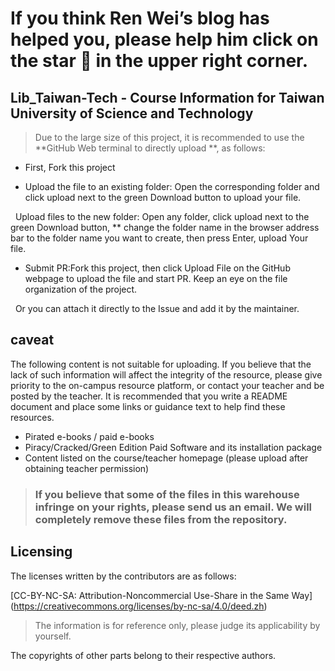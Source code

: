 # If you think Ren Wei’s blog has helped you, please help him click on the star 🌟 in the upper right corner.

## Lib_Taiwan-Tech - Course Information for Taiwan University of Science and Technology

> Due to the large size of this project, it is recommended to use the **GitHub Web terminal to directly upload **, as follows:

* First, Fork this project

* Upload the file to an existing folder: Open the corresponding folder and click upload next to the green Download button to upload your file.

  Upload files to the new folder: Open any folder, click upload next to the green Download button, ** change the folder name in the browser address bar to the folder name you want to create, then press Enter, upload Your file.

* Submit PR:Fork this project, then click Upload File on the GitHub webpage to upload the file and start PR. Keep an eye on the file organization of the project.

  Or you can attach it directly to the Issue and add it by the maintainer.

## caveat

The following content is not suitable for uploading. If you believe that the lack of such information will affect the integrity of the resource, please give priority to the on-campus resource platform, or contact your teacher and be posted by the teacher. It is recommended that you write a README document and place some links or guidance text to help find these resources.

- Pirated e-books / paid e-books
- Piracy/Cracked/Green Edition Paid Software and its installation package
- Content listed on the course/teacher homepage (please upload after obtaining teacher permission)

> ### If you believe that some of the files in this warehouse infringe on your rights, please send us an email. We will completely remove these files from the repository.

## Licensing

The licenses written by the contributors are as follows:

[CC-BY-NC-SA: Attribution-Noncommercial Use-Share in the Same Way] (https://creativecommons.org/licenses/by-nc-sa/4.0/deed.zh)

> The information is for reference only, please judge its applicability by yourself.

The copyrights of other parts belong to their respective authors.
